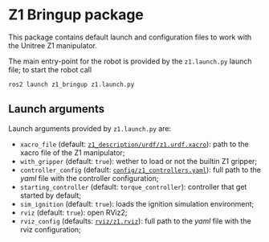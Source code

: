 # Z1 Bringup package

This package contains default launch and configuration files to work with the Unitree Z1 manipulator.

The main entry-point for the robot is provided by the `z1.launch.py` launch file; to start the robot call

```
ros2 launch z1_bringup z1.launch.py
```


## Launch arguments
Launch arguments provided by `z1.launch.py` are:

- `xacro_file` (default: [`z1_description/urdf/z1.urdf.xacro`](../z1_description/urdf/z1.urdf.xacro)): path to the xacro file of the Z1 manipulator;
- `with_gripper` (default: `true`): wether to load or not the builtin Z1 gripper;
- `controller_config` (default: [`config/z1_controllers.yaml`](./config/z1_controller.yaml)): full path to the _yaml_ file with the controller configuration;
- `starting_controller` (default: `torque_controller`): controller that get started by default;
- `sim_ignition` (default: `true`): loads the ignition simulation environment;
- `rviz` (default: `true`): open RViz2;
- `rviz_config` (defaults: [`rviz/z1.rviz`](./rviz/z1.rviz)): full path to the _yaml_ file with the rviz configuration;

